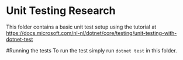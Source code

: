 # Unit Testing Research
This folder contains a basic unit test setup using the tutorial at https://docs.microsoft.com/nl-nl/dotnet/core/testing/unit-testing-with-dotnet-test

#Running the tests
To run the test simply run `dotnet test` in this folder.

